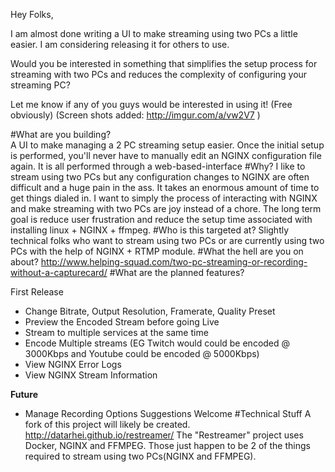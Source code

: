 ﻿Hey Folks,

I am almost done writing a UI to make streaming using two PCs a little easier. I am considering releasing it for others to use.

Would you be interested in something that simplifies the setup process for streaming with two PCs and reduces the complexity of configuring your streaming PC?

Let me know if any of you guys would be interested in using it! (Free obviously)
(Screen shots added: http://imgur.com/a/vw2V7 )


#What are you building?		
	A UI to make managing a 2 PC streaming setup easier. Once the initial setup is performed, you'll never have to manually edit an NGINX configuration file again. It is all performed through a web-based-interface
#Why?
	I like to stream using two PCs but any configuration changes to NGINX are often difficult and a huge pain in the ass. It takes an enormous amount of time to get things dialed in. I want to simply the process of interacting with NGINX and make streaming with two PCs are joy instead of a chore. The long term goal is reduce user frustration and reduce the setup time associated with installing linux + NGINX + ffmpeg.
#Who is this targeted at?
	Slightly technical folks who want to stream using two PCs or are currently using two PCs with the help of NGINX + RTMP module.
#What the hell are you on about?
	http://www.helping-squad.com/two-pc-streaming-or-recording-without-a-capturecard/
#What are the planned features?

First Release
+	Change Bitrate, Output Resolution, Framerate, Quality Preset
+	Preview the Encoded Stream before going Live
+	Stream to multiple services at the same time
+	Encode Multiple streams (EG Twitch would could be encoded @ 3000Kbps and Youtube could be encoded @ 5000Kbps)
+	View NGINX Error Logs
+	View NGINX Stream Information

**Future**
+	Manage Recording Options
Suggestions Welcome
#Technical Stuff
A fork of this project will likely be created. http://datarhei.github.io/restreamer/
The "Restreamer" project uses Docker, NGINX and FFMPEG. Those just happen to be 2 of the things required to stream using two PCs(NGINX and FFMPEG).